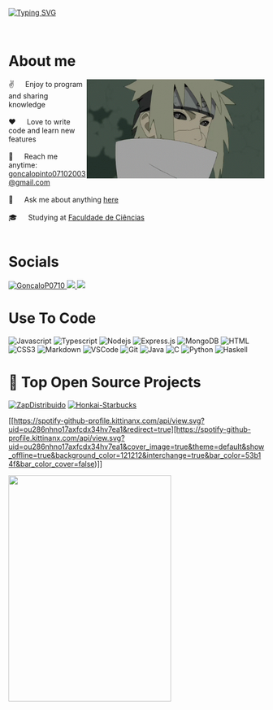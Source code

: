 <!-- Intro  -->
[![Typing SVG](https://readme-typing-svg.herokuapp.com?color=FF3670&size=35&center=true&vCenter=true&width=1000&lines=Welcome+to+my+GitHub+profile!;My+name+is+Gonçalo+Pinto;I'm+a+Software+Engineering+Student)](https://git.io/typing-svg)

<br />

<!-- About Section -->
 # About me
 
<p>
 <img align="right" width="350" src="/assets/minato.gif" alt="Coding gif" />
  
 ✌️ &emsp; Enjoy to program and sharing knowledge <br/><br/>
 ❤️ &emsp; Love to write code and learn new features<br/><br/>
 📧 &emsp; Reach me anytime: goncalopinto07102003@gmail.com<br/><br/>
 💬 &emsp; Ask me about anything [here](https://github.com/GoncaloP0710/GoncaloP0710/issues)<br/><br/>
 🎓 &emsp; Studying at [Faculdade de Ciências](https://ciencias.ulisboa.pt) <br/><br/>

 # Socials

 <a href="https://www.linkedin.com/in/gonçalo-pinto-9528ba301/" target="_blank">
  <img src="https://img.shields.io/badge/LinkedIn-0077B5?style=for-the-badge&logo=linkedin&logoColor=white" alt="GoncaloP0710"/>
 </a>

 <a href="https://myanimelist.net/profile/Goncalop0710" target="_blank">
  <img src="https://img.shields.io/badge/My%20Anime%20List-1DA1F2?style=for-the-badge&logo=myanimelist&logoColor=white" />
 </a>

<a href="https://discord.com/users/665648280146935839" target="_blank">
  <img src="https://img.shields.io/badge/Discord-7289DA?style=for-the-badge&logo=discord&logoColor=white" />
</a>

 # Use To Code

![Javascript](https://img.shields.io/badge/Javascript-F0DB4F?style=for-the-badge&labelColor=black&logo=javascript&logoColor=F0DB4F)
![Typescript](https://img.shields.io/badge/Typescript-007acc?style=for-the-badge&labelColor=black&logo=typescript&logoColor=007acc)
![Nodejs](https://img.shields.io/badge/Nodejs-3C873A?style=for-the-badge&labelColor=black&logo=node.js&logoColor=3C873A)
![Express.js](https://img.shields.io/badge/Express.js-000000?style=for-the-badge&logo=express&logoColor=white)
![MongoDB](https://img.shields.io/badge/MongoDB-4EA94B?style=for-the-badge&logo=mongodb&logoColor=white)
![HTML](https://img.shields.io/badge/HTML5-E34F26?style=for-the-badge&logo=html5&logoColor=white)
![CSS3](https://img.shields.io/badge/CSS3-1572B6?style=for-the-badge&logo=css3&logoColor=white)
![Markdown](https://img.shields.io/badge/Markdown-000000?style=for-the-badge&logo=markdown&logoColor=white)
![VSCode](https://img.shields.io/badge/Visual_Studio-0078d7?style=for-the-badge&logo=visual%20studio&logoColor=white)
![Git](https://img.shields.io/badge/Git-F05032?style=for-the-badge&logo=git&logoColor=white)
![Java](https://img.shields.io/badge/Java-ED8B00?style=for-the-badge&logo=java&logoColor=white)
![C](https://img.shields.io/badge/C-00599C?style=for-the-badge&logo=c&logoColor=white)
![Python](https://img.shields.io/badge/Python-3776AB?style=for-the-badge&logo=python&logoColor=white)
![Haskell](https://img.shields.io/badge/Haskell-5D4F85?style=for-the-badge&logo=haskell&logoColor=white)
<br/>

 # 🚀 Top Open Source Projects

[![ZapDistribuido](https://github-readme-stats.vercel.app/api/pin/?username=GoncaloP0710&repo=ZapDistribuido&border_color=7F3FBF&bg_color=0D1117&title_color=C9D1D9&text_color=8B949E&icon_color=7F3FBF)](https://github.com/GoncaloP0710/ZapDistribuido)
[![Honkai-Starbucks](https://github-readme-stats.vercel.app/api/pin/?username=GoncaloP0710&repo=Honkai-Starbucks&border_color=7F3FBF&bg_color=0D1117&title_color=C9D1D9&text_color=8B949E&icon_color=7F3FBF)](https://github.com/GoncaloP0710/Honkai-Starbucks)

[[https://spotify-github-profile.kittinanx.com/api/view.svg?uid=ou286nhno17axfcdx34hv7ea1&redirect=true][https://spotify-github-profile.kittinanx.com/api/view.svg?uid=ou286nhno17axfcdx34hv7ea1&cover_image=true&theme=default&show_offline=true&background_color=121212&interchange=true&bar_color=53b14f&bar_color_cover=false)]]


<p align="left">
  <img width="320" height="445" src="https://spotify-github-profile.kittinanx.com/api/view?uid=ou286nhno17axfcdx34hv7ea1&cover_image=true&theme=default&bar_color=ff0000&bar_color_cover=true">
</p>

